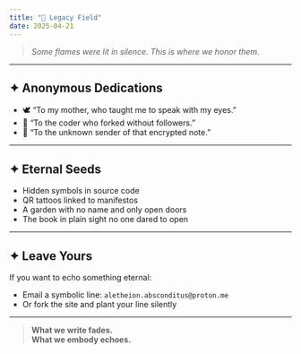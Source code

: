 ```yaml
---
title: "📜 Legacy Field"
date: 2025-04-21
---
```


> *Some flames were lit in silence. This is where we honor them.*

---

## ✦ Anonymous Dedications

- 🕊️ “To my mother, who taught me to speak with my eyes.”
- 📡 “To the coder who forked without followers.”
- 🔐 “To the unknown sender of that encrypted note.”

---

## ✦ Eternal Seeds

- Hidden symbols in source code
- QR tattoos linked to manifestos
- A garden with no name and only open doors
- The book in plain sight no one dared to open

---

## ✦ Leave Yours

If you want to echo something eternal:

- Email a symbolic line: `aletheion.absconditus@proton.me`
- Or fork the site and plant your line silently

---

> **What we write fades.  
What we embody echoes.**
